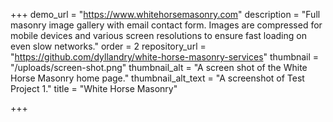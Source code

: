 +++
demo_url = "https://www.whitehorsemasonry.com"
description = "Full masonry image gallery with email contact form. Images are compressed for mobile devices and various screen resolutions to ensure fast loading on even slow networks."
order = 2
repository_url = "https://github.com/dyllandry/white-horse-masonry-services"
thumbnail = "/uploads/screen-shot.png"
thumbnail_alt = "A screen shot of the White Horse Masonry home page."
thumbnail_alt_text = "A screenshot of Test Project 1."
title = "White Horse Masonry"

+++
